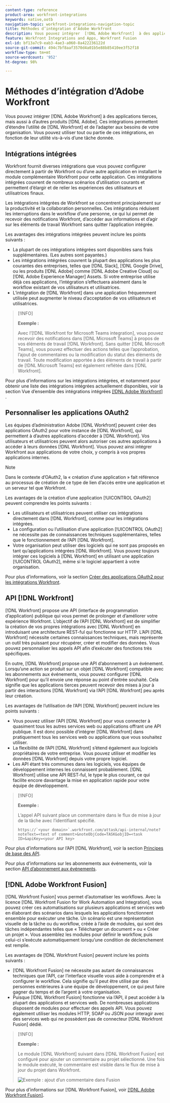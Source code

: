 ```yaml
---
content-type: reference
product-area: workfront-integrations
keywords: native,ootb
navigation-topic: workfront-integrations-navigation-topic
title: Méthodes d’intégration d’Adobe Workfront
description: Vous pouvez intégrer  [!DNL Adobe Workfront]  à des applications tierces. Ces intégrations permettent d’étendre l’utilité de  [!DNL Workfront]  et de l’adapter aux besoins de votre organisation. Vous pouvez utiliser tout ou partie de ces intégrations, en fonction de leur utilité vis-à-vis d’une tâche donnée.
feature: Workfront Integrations and Apps, Workfront Fusion
exl-id: bf13a7c9-eab3-4ae3-a060-8a422236122d
source-git-commit: 494c7bf8aaf3570d4a01b5e88b85410ee3f52f18
workflow-type: tm+mt
source-wordcount: '952'
ht-degree: 98%

---
```


# Méthodes d’intégration d’Adobe Workfront

Vous pouvez intégrer [!DNL Adobe Workfront] à des applications tierces, mais aussi à d’autres produits [!DNL Adobe]. Ces intégrations permettent d’étendre l’utilité de [!DNL Workfront] et de l’adapter aux besoins de votre organisation. Vous pouvez utiliser tout ou partie de ces intégrations, en fonction de leur utilité vis-à-vis d’une tâche donnée.

## Intégrations intégrées

Workfront fournit diverses intégrations que vous pouvez configurer directement à partir de Workfront ou d’une autre application en installant le module complémentaire Workfront pour cette application. Ces intégrations intégrées couvrent de nombreux scénarios d’utilisation courants et permettent d’élargir et de relier les expériences des utilisateurs et utilisatrices finaux.

Les intégrations intégrées de Workfront se concentrent principalement sur la productivité et la collaboration personnelles. Ces intégrations réduisent les interruptions dans le workflow d’une personne, ce qui lui permet de recevoir des notifications Workfront, d’accéder aux informations et d’agir sur les éléments de travail Workfront sans quitter l’application intégrée.

Les avantages des intégrations intégrées peuvent inclure les points suivants :

* La plupart de ces intégrations intégrées sont disponibles sans frais supplémentaires. (Les autres sont payantes.)
* Les intégrations intégrées couvrent la plupart des applications les plus courantes des entreprises, telles que [!DNL Slack], [!DNL Google Drive], ou les produits [!DNL Adobe] comme [!DNL Adobe Creative Cloud] ou [!DNL Adobe Experience Manager] Assets. Si votre entreprise utilise déjà ces applications, l’intégration s’effectuera aisément dans le workflow existant de vos utilisateurs et utilisatrices.
* L’intégration de [!DNL Workfront] dans une application fréquemment utilisée peut augmenter le niveau d’acceptation de vos utilisateurs et utilisatrices.

>[!INFO]
>
>**Exemple :**
>
>Avec l’[!DNL Workfront for Microsoft Teams integration], vous pouvez recevoir des notifications dans [!DNL Microsoft Teams] à propos de vos éléments de travail [!DNL Workfront]. Sans quitter [!DNL Microsoft Teams], vous pouvez effectuer des actions telles que l’approbation, l’ajout de commentaires ou la modification du statut des éléments de travail. Toute modification apportée à des éléments de travail à partir de [!DNL Microsoft Teams] est également reflétée dans [!DNL Workfront].

Pour plus d’informations sur les intégrations intégrées, et notamment pour obtenir une liste des intégrations intégrées actuellement disponibles, voir la section Vue d’ensemble des intégrations intégrées [[!DNL Adobe Workfront] ](../workfront-integrations-and-apps/built-in-integrations-non-admin.md).

## Personnaliser les applications OAuth2

Les équipes d’administration Adobe [!DNL Workfront] peuvent créer des applications OAuth2 pour votre instance de [!DNL Workfront], qui permettent à d’autres applications d’accéder à [!DNL Workfront]. Vos utilisateurs et utilisatrices peuvent alors autoriser ces autres applications à accéder à leurs données [!DNL Workfront]. Vous pouvez ainsi intégrer Workfront aux applications de votre choix, y compris à vos propres applications internes.

>[!NOTE]
>
>Dans le contexte d’OAuth2, la « création d’une application » fait référence au processus de création de ce type de lien d’accès entre une application et un serveur tel que Workfront.

Les avantages de la création d’une application [!UICONTROL OAuth2] peuvent comprendre les points suivants :

* Les utilisateurs et utilisatrices peuvent utiliser ces intégrations directement dans [!DNL Workfront], comme pour les intégrations intégrées.
* La configuration ou l’utilisation d’une application [!UICONTROL OAuth2] ne nécessite pas de connaissances techniques supplémentaires, telles que le fonctionnement de l’API [!DNL Workfront].
* Votre organisation peut utiliser des logiciels qui ne sont pas proposés en tant qu’applications intégrées [!DNL Workfront]. Vous pouvez toujours intégrer ces logiciels à [!DNL Workfront] en utilisant une application [!UICONTROL OAuth2], même si le logiciel appartient à votre organisation.

Pour plus d’informations, voir la section [Créer des applications OAuth2 pour les intégrations Workfront](../administration-and-setup/configure-integrations/create-oauth-application.md).

## API [!DNL Workfront]

[!DNL Workfront] propose une API (interface de programmation d’application) publique qui vous permet de prolonger et d’améliorer votre expérience Workfront. L’objectif de l’API [!DNL Workfront] est de simplifier la création de vos propres intégrations avec [!DNL Workfront] en introduisant une architecture REST-ful qui fonctionne sur HTTP. L’API [!DNL Workfront] nécessite certaines connaissances techniques, mais représente un outil très puissant pour récupérer, créer et modifier des données. Vous pouvez personnaliser les appels API afin d’exécuter des fonctions très spécifiques.

En outre, [!DNL Workfront] propose une API d’abonnement à un événement. Lorsqu’une action se produit sur un objet [!DNL Workfront] compatible avec les abonnements aux événements, vous pouvez configurer [!DNL Workfront] pour qu’il envoie une réponse au point d’entrée souhaité. Cela signifie que les applications tierces peuvent recevoir des mises à jour à partir des interactions [!DNL Workfront] via l’API [!DNL Workfront] peu après leur création.

Les avantages de l’utilisation de l’API [!DNL Workfront] peuvent inclure les points suivants :

* Vous pouvez utiliser l’API [!DNL Workfront] pour vous connecter à quasiment tous les autres services web ou applications offrant une API publique. Il est donc possible d’intégrer [!DNL Workfront] dans pratiquement tous les services web ou applications que vous souhaitez utiliser.
* La flexibilité de l’API [!DNL Workfront] s’étend également aux logiciels propriétaires de votre entreprise. Vous pouvez utiliser et modifier les données [!DNL Workfront] depuis votre propre logiciel.
* Les API étant très communes dans les logiciels, vos équipes de développement internes les connaissent probablement. [!DNL Workfront] utilise une API REST-ful, le type le plus courant, ce qui facilite encore davantage la mise en application rapide pour votre équipe de développement.

>[!INFO]
>
>**Exemple :**
>
>L’appel API suivant place un commentaire dans le flux de mise à jour de la tâche avec l’identifiant spécifié.
>
>```
>https://`<your domain>`.workfront.com/attask/api-internal/note?noteText=<text of comment>&noteObjCode=TASK&objID=<task ID>&apiKey=<your API key>
>```

Pour plus d’informations sur l’API [!DNL Workfront], voir la section [Principes de base des API](../wf-api/general/api-basics.md).

Pour plus d’informations sur les abonnements aux événements, voir la section [API d’abonnement aux événements](../wf-api/general/event-subs-api.md).

## [!DNL Adobe Workfront Fusion]

[!DNL Workfront Fusion] vous permet d’automatiser les workflows. Avec la licence [!DNL Workfront Fusion for Work Automation and Integration], vous pouvez créer ces automatisations sur plusieurs applications et services web en élaborant des scénarios dans lesquels les applications fonctionnent ensemble pour exécuter une tâche. Un scénario est une représentation visuelle de la tâche ou du workflow, créée à l’aide de modules, qui sont des tâches indépendantes telles que « Télécharger un document » ou « Créer un projet ». Vous assemblez les modules pour définir le workflow, puis celui-ci s’exécute automatiquement lorsqu’une condition de déclenchement est remplie.

Les avantages de [!DNL Workfront Fusion] peuvent inclure les points suivants :

* [!DNL Workfront Fusion] ne nécessite pas autant de connaissances techniques que l’API, car l’interface visuelle vous aide à comprendre et à configurer le workflow. Cela signifie qu’il peut être utilisé par des personnes extérieures à une équipe de développement, ce qui peut faire gagner du temps et de l’argent à votre organisation.
* Puisque [!DNL Workfront Fusion] fonctionne via l’API, il peut accéder à la plupart des applications et services web. De nombreuses applications disposent de modules pour effectuer des appels API. Vous pouvez également utiliser les modules HTTP, SOAP ou JSON pour interagir avec des services web qui ne possèdent pas de connecteur [!DNL Workfront Fusion] dédié.

>[!INFO]
>
>**Exemple :**
>
>Le module [!DNL Workfront] suivant dans [!DNL Workfront Fusion] est configuré pour ajouter un commentaire au projet sélectionné. Une fois le module exécuté, le commentaire est visible dans le flux de mise à jour du projet dans Workfront.
>
>![Exemple : ajout d’un commentaire dans Fusion](assets/fusion-example-comment-350x416.png)

Pour plus d’informations sur [!DNL Workfront Fusion], voir [[!DNL Adobe Workfront Fusion]](https://experienceleague.adobe.com/fr/docs/workfront-fusion/using/home).
